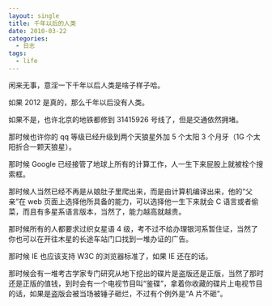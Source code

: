 ```yaml
---
layout: single
title: 千年以后的人类
date: 2010-03-22
categories:
  - 日志
tags:
  - life
---
```


闲来无事，意淫一下千年以后人类是啥子样子哈。

如果 2012 是真的，那么千年以后没有人类。

如果不是，也许北京的地铁都修到 31415926 号线了，但是交通依然拥堵。

那时候也许你的 qq 等级已经升级到两个天狼星外加 5 个太阳 3 个月牙（1G 个太阳折合一颗天狼星）。

那时候 Google 已经接管了地球上所有的计算工作，人一生下来屁股上就被栓个搜索框。

那时候人当然已经不再是从娘肚子里爬出来，而是由计算机编译出来，他的“父亲”在 web 页面上选择他所具备的能力，可以选择他一生下来就会 C 语言或者偷菜，而且有多星系语言版本，当然了，能力越高就越贵。

那时候所有的人都要求过织女星语 4 级，考不过不给办理银河系暂住证，当然了你也可以在开往木星的长途车站门口找到一堆办证的广告。

那时候 IE 也应该支持 W3C 的浏览器标准了，如果 IE 还在的话。

那时候会有一堆考古学家专门研究从地下挖出的碟片是盗版还是正版，当然了那时还是正版的值钱，到时会有一个电视节目叫“鉴碟”，拿着你收藏的碟片上电视节目的话，如果是盗版会被当场被锤子砸烂，不过有个例外是“A 片不砸”。
